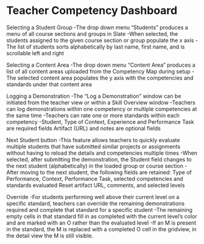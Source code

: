 # Teacher Competency Dashboard

Selecting a Student Group 
-The drop down menu “Students” produces a menu of all course sections and groups in Slate
-When selected, the students assigned to the given course section or group populate the x axis
-The list of students sorts alphabetically by last name, first name, and is scrollable left and right

Selecting a Content Area 
-The drop down menu “Content Area” produces a list of all content areas uploaded from the Competency Map during setup
-The selected content area populates the y axis with the competencies and standards under that content area

Logging a Demonstration
-The “Log a Demonstration” window can be initiated from the teacher view or within a Skill Overview window
-Teachers can log demonstrations within one competency or multiple competencies at the same time
-Teachers can rate one or more standards within each competency
-Student, Type of Context, Experience and Performance Task are required fields
Artifact (URL) and notes are optional fields

Next Student button
-This feature allows teachers to quickly evaluate multiple students that have submitted similar projects or assignments without having to reload the details and competencies multiple times
-When selected, after submitting the demonstration, the Student field changes to the next student (alphabetically) in the loaded group or course section
-After moving to the next student, the following fields are retained: Type of Performance, Context, Performance Task, selected competencies and standards evaluated
Reset artifact URL, comments, and selected levels


Override 
-For students performing well above their current level on a specific standard, teachers can override the remaining demonstrations required and complete that standard for a specific student
-The remaining empty cells in that standard fill in as completed with the current level’s color and are marked with an O rather than the evaluated level
-If an M is present in the standard, the M is replaced with a completed O cell in the gridview, in the detail view the M is still visible.
